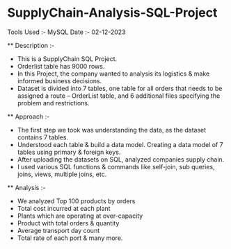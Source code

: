 # SupplyChain-Analysis-SQL-Project
  Tools Used :- MySQL
  Date :- 02-12-2023

 ** Description :- 
 
 * This is a SupplyChain SQL Project.
 * Orderlist table has 9000 rows.
 * In this Project, the company wanted to analysis its logistics & make informed business decisions.
 * Dataset is divided into 7 tables, one table for all orders that needs to be assigned a route – OrderList table, and 6 additional files specifying the problem and restrictions.

 ** Approach :- 
 
 *  The first step we took was understanding the data, as the dataset contains 7 tables.
 *  Understood each table & build a data model. Creating a data model of 7 tables using primary & foreign keys.
 *  After uploading the datasets on SQL, analyzed companies supply chain.
 *  I used various SQL functions & commands like self-join, sub queries, joins, views, multiple joins, etc.

 **  Analysis :-
 
 * We analyzed Top 100 products by orders
 * Total cost incurred at each plant
 * Plants which are operating at over-capacity
 * Product with total orders & quantity
 * Average transport day count
 * Total rate of each port & many more.
